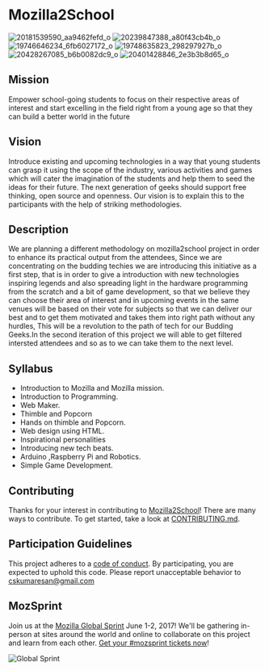 # Mozilla2School




![20181539590_aa9462fefd_o](https://cloud.githubusercontent.com/assets/5170466/26368591/adf20306-400f-11e7-9b95-6f475179a06a.jpg)
![20239847388_a80f43cb4b_o](https://cloud.githubusercontent.com/assets/5170466/26368588/adeb4552-400f-11e7-97e0-0b0b51ca6f8f.jpg)
![19746646234_6fb6027172_o](https://cloud.githubusercontent.com/assets/5170466/26368592/adf2f1f8-400f-11e7-845c-e00684743d20.jpg)
![19748635823_298297927b_o](https://cloud.githubusercontent.com/assets/5170466/26368589/adec1da6-400f-11e7-9179-53b241bbf9da.jpg)
![20428267085_b6b0082dc9_o](https://cloud.githubusercontent.com/assets/5170466/26368698/fe94665a-400f-11e7-94d5-7e03316885f8.jpg)
![20401428846_2e3b3b8d65_o](https://cloud.githubusercontent.com/assets/5170466/26368706/051611a4-4010-11e7-96c8-a6319416ea1e.jpg)


## Mission

Empower school-going students to focus on their respective areas of interest and start excelling in the field right from a young age so that they can build a better world in the future

## Vision
Introduce existing and upcoming technologies in a way that young students can grasp it using the scope of the industry, various activities and games which will cater the imagination of the students and help them to seed the ideas for their future. The next generation of geeks should support free thinking, open source and openness. Our vision is to explain this to the participants with the help of striking methodologies. 

## Description
We are planning a different methodology on mozilla2school project in    order to enhance its practical output from the attendees, Since we are    concentrating on the budding techies we are introducing this  initiative   as a first step, that is in order to give a introduction  with new   technologies inspiring legends and also spreading light in  the hardware   programming from the scratch and a bit of game  development, so that we   believe they can choose their area of interest  and in upcoming events  in  the same venues will be based on their vote  for subjects so that we  can  deliver our best and to get them  motivated and takes them into  right  path without any hurdles, This  will be a revolution to the path  of tech  for our Budding Geeks.In the  second iteration of this project  we will  able to get filtered  intersted attendees and so as to we can  take them  to the next level.

## Syllabus
            
* Introduction to Mozilla and Mozilla mission.
* Introduction to Programming.           
* Web Maker.
* Thimble and Popcorn
* Hands on thimble and Popcorn.
* Web design using HTML.
* Inspirational personalities
* Introducing new tech beats.             
* Arduino ,Raspberry Pi and Robotics.
* Simple Game Development.

## Contributing

Thanks for your interest in contributing to [Mozilla2School](https://wiki.mozilla.org/Kerala/Mozilla2School)! There are many ways to contribute. To get started, take a look at [CONTRIBUTING.md](CONTRIBUTING.md).

## Participation Guidelines

This project adheres to a [code of conduct](CODE_OF_CONDUCT.md). By participating, you are expected to uphold this code. Please report unacceptable behavior to cskumaresan@gmail.com

## MozSprint

Join us at the [Mozilla Global Sprint](http://mozilla.github.io/global-sprint/) June 1-2, 2017! We'll be gathering in-person at sites around the world and online to collaborate on this project and learn from each other. [Get your #mozsprint tickets now](http://mozilla.github.io/global-sprint/)!

![Global Sprint](https://cloud.githubusercontent.com/assets/617994/24632585/b2b07dcc-1892-11e7-91cf-f9e473187cf7.png)

